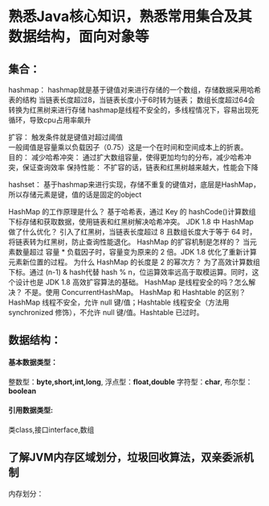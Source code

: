 # 熟悉Java核心知识，熟悉常用集合及其数据结构，面向对象等
## 集合：
hashmap：
hashmap就是基于键值对来进行存储的一个数组，存储数据采用哈希表的结构 
当链表长度超过8，当链表长度小于6时转为链表；
数组长度超过64会转换为红黑树来进行存储
hashmap是线程不安全的，多线程情况下，容易出现死循环，导致cpu占用率飙升

扩容： 
触发条件就是键值对超过阈值    
一般阈值是容量乘以负载因子（0.75）这是一个在时间和空间成本上的折衷。                 
目的：
减少哈希冲突：
通过扩大数组容量，使得更加均匀的分布，减少哈希冲突，保证查询效率
保持性能：
不扩容的话，链表和红黑树越来越大，性能会下降


hashset：
基于hashmap来进行实现，存储不重复的键值对，底层是HashMap，
所以存储元素是键，值的话是固定的object

HashMap 的工作原理是什么？
基于哈希表，通过 Key 的 hashCode()计算数组下标存储和获取数据，使用链表和红黑树解决哈希冲突。
JDK 1.8 中 HashMap 做了什么优化？
引入了红黑树，当链表长度超过 8 且数组长度大于等于 64 时，将链表转为红黑树，防止查询性能退化。
HashMap 的扩容机制是怎样的？
当元素数量超过 容量 * 负载因子时，容量变为原来的 2 倍。JDK 1.8 优化了重新计算元素新位置的过程。
为什么 HashMap 的长度是 2 的幂次方？
为了高效计算数组下标。通过 (n-1) & hash代替 hash % n，位运算效率远高于取模运算。同时，这个设计也是 JDK 1.8 高效扩容算法的基础。
HashMap 是线程安全的吗？怎么解决？
不是。使用 ConcurrentHashMap。
HashMap 和 Hashtable 的区别？
HashMap 线程不安全，允许 null 键/值；Hashtable 线程安全（方法用 synchronized 修饰），不允许 null 键/值。Hashtable 已过时。

## 数据结构：
#### 基本数据类型：
整数型：**byte,short,int,long**,
浮点型：**float,double**
字符型：**char**,
布尔型：**boolean**

#### 引用数据类型:
类class,接口interface,数组





## 了解JVM内存区域划分，垃圾回收算法，双亲委派机制
内存划分：




